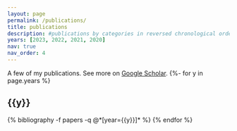 ```yaml
---
layout: page
permalink: /publications/
title: publications
description: #publications by categories in reversed chronological order. generated by jekyll-scholar.
years: [2023, 2022, 2021, 2020]
nav: true
nav_order: 4
---
```

<!-- _pages/publications.md -->
<div class="publications">
A few of my publications. See more on <a href="https://scholar.google.com/citations?user=BwHH0TYAAAAJ">Google Scholar</a>.
{%- for y in page.years %}
  <h2 class="year">{{y}}</h2>
  {% bibliography -f papers -q @*[year={{y}}]* %}
{% endfor %}

</div>

